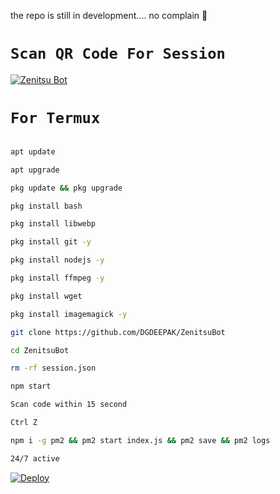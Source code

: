 the repo is still in development.... no complain 🦄


# `Scan QR Code For Session`

[![Zenitsu Bot](https://repl.it/badge/github/quiec/whatsasena)](https://replit.com/@DGXeon/Cheems-Bot-Multi-Device-Qr-Code-Generator?output%20only=1&lite=1#index.js)

# `For Termux`

```bash

apt update

apt upgrade

pkg update && pkg upgrade

pkg install bash

pkg install libwebp

pkg install git -y

pkg install nodejs -y 

pkg install ffmpeg -y 

pkg install wget

pkg install imagemagick -y

git clone https://github.com/DGDEEPAK/ZenitsuBot

cd ZenitsuBot

rm -rf session.json

npm start

Scan code within 15 second

Ctrl Z

npm i -g pm2 && pm2 start index.js && pm2 save && pm2 logs

24/7 active
``` 

[![Deploy](https://www.herokucdn.com/deploy/button.svg)](https://heroku.com/deploy?template=https://github.com/DGDEEPAK/ZenitsuBot)
